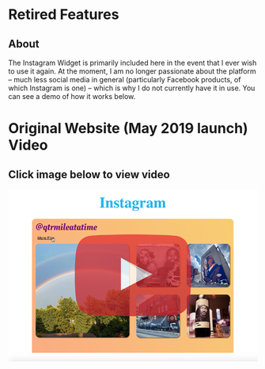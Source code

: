 # Retired Features

## About

The Instagram Widget is primarily included here in the event that I ever wish to use it again. At the moment, I am no longer passionate about the platform – much less social media in general (particularly Facebook products, of which Instagram is one) – which is why I do not currently have it in use. You can see a demo of how it works below.

# Original Website (May 2019 launch) Video
## Click image below to view video

[![Instagram Widget demo video](./readMeImages/instaWidgetVideo.png)](https://youtu.be/DGaEiZo2dVw)